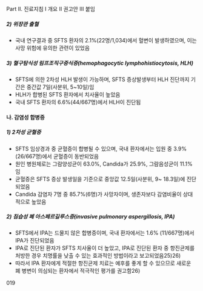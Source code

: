 Part Ⅱ. 진료지침
I 개요
Ⅱ 권고안
Ⅲ 붙임

##### 2) 위장관 출혈
- 국내 연구결과 중 SFTS 환자의 2.1%(22명/1,034)에서 혈변이 발생하였으며, 이는 사망 위험에 유의한 관련이 있었음

##### 3) 혈구탐식성 림프조직구증식증(hemophagocytic lymphohistiocytosis, HLH)
- SFTS에 의한 2차성 HLH 발생이 가능하며, SFTS 증상발생부터 HLH 진단까지 기간은 중간값 7일(사분위, 5~10일)임
- HLH가 합병된 SFTS 환자에서 치사율이 높았음
- 국내 SFTS 환자의 6.6%(44/667명)에서 HLH이 진단됨

#### 나. 감염성 합병증
##### 1) 2차성 균혈증
- SFTS 임상경과 중 균혈증이 합병될 수 있으며, 국내 환자에서는 입원 중 3.9%(26/667명)에서 균혈증이 동반되었음
- 원인 병원체로는 그람양성균이 63.0%, Candida가 25.9%, 그람음성균이 11.1%임
- 균혈증은 SFTS 증상 발생일을 기준으로 중앙값 12.5일(사분위, 9~ 18.3일)에 진단되었음
- Candida 감염자 7명 중 85.7%(6명)가 사망자이며, 생존자보다 감염비율이 상대적으로 높았음

##### 2) 침습성 폐 아스페르길루스증(invasive pulmonary aspergillosis, IPA)
- SFTS에서 IPA는 드물지 않은 합병증이며, 국내 환자에서는 1.6% (11/667명)에서 IPA가 진단되었음
- IPA로 진단된 환자가 SFTS 치사율이 더 높았고, IPA로 진단된 환자 중 항진균제를 처방한 경우 치명률을 낮출 수 있는 효과적인 방법이라고 보고되었음25)26)
- 따라서 IPA 환자에게 적절한 항진균제 치료는 예후를 좋게 할 수 있으므로 새로운 폐 병변이 의심되는 환자에서 적극적인 평가를 권고함26)

<PAGE>019